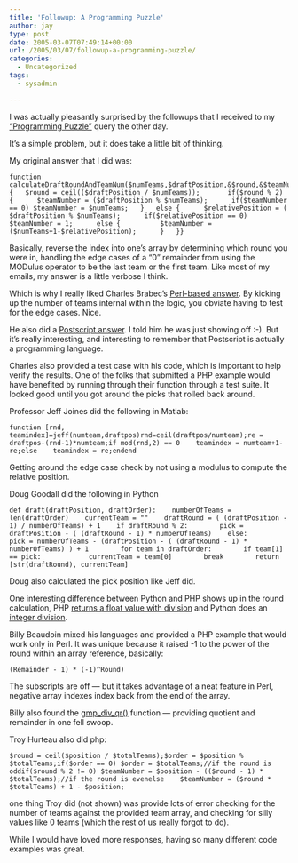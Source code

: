 ```yaml
---
title: 'Followup: A Programming Puzzle'
author: jay
type: post
date: 2005-03-07T07:49:14+00:00
url: /2005/03/07/followup-a-programming-puzzle/
categories:
  - Uncategorized
tags:
  - sysadmin

---
```

I was actually pleasantly surprised by the followups that I received to my [“Programming Puzzle”][1] query the other day.

It’s a simple problem, but it does take a little bit of thinking.

My original answer that I did was:

<div class="highlighter-rouge">
  <pre class="highlight"><code>function calculateDraftRoundAndTeamNum($numTeams,$draftPosition,&$round,&$teamNumber) {   $round = ceil(($draftPosition / $numTeams));       if($round % 2) {      $teamNumber = ($draftPosition % $numTeams);      if($teamNumber == 0) $teamNumber = $numTeams;   }   else {      $relativePosition = ( $draftPosition % $numTeams);      if($relativePosition == 0) $teamNumber = 1;      else {          $teamNumber = ($numTeams+1-$relativePosition);      }   }}</code></pre>
</div>

Basically, reverse the index into one’s array by determining which round you were in, handling the edge cases of a “0” remainder from using the MODulus operator to be the last team or the first team. Like most of my emails, my answer is a little verbose I think.

Which is why I really liked Charles Brabec’s [Perl-based answer][2]. By kicking up the number of teams internal within the logic, you obviate having to test for the edge cases. Nice.

He also did a [Postscript answer][3]. I told him he was just showing off :-). But it’s really interesting, and interesting to remember that Postscript is actually a programming language.

Charles also provided a test case with his code, which is important to help verify the results. One of the folks that submitted a PHP example would have benefited by running through their function through a test suite. It looked good until you got around the picks that rolled back around.

Professor Jeff Joines did the following in Matlab:

<div class="highlighter-rouge">
  <pre class="highlight"><code>function [rnd, teamindex]=jeff(numteam,draftpos)rnd=ceil(draftpos/numteam);re = draftpos-(rnd-1)*numteam;if mod(rnd,2) == 0    teamindex = numteam+1-re;else    teamindex = re;endend</code></pre>
</div>

Getting around the edge case check by not using a modulus to compute the relative position.

Doug Goodall did the following in Python

<div class="highlighter-rouge">
  <pre class="highlight"><code>def draft(draftPosition, draftOrder):    numberOfTeams = len(draftOrder)    currentTeam = ""    draftRound = ( (draftPosition - 1) / numberOfTeams) + 1    if draftRound % 2:        pick = draftPosition - ( (draftRound - 1) * numberOfTeams)    else:        pick = numberOfTeams - (draftPosition - ( (draftRound - 1) * numberOfTeams) ) + 1        for team in draftOrder:        if team[1] == pick:            currentTeam = team[0]        break        return [str(draftRound), currentTeam]</code></pre>
</div>

Doug also calculated the pick position like Jeff did.

One interesting difference between Python and PHP shows up in the round calculation, PHP [returns a float value with division][4] and Python does an [integer division][5].

Billy Beaudoin mixed his languages and provided a PHP example that would work only in Perl. It was unique because it raised -1 to the power of the round within an array reference, basically:

<div class="highlighter-rouge">
  <pre class="highlight"><code>(Remainder - 1) * (-1)^Round)</code></pre>
</div>

The subscripts are off — but it takes advantage of a neat feature in Perl, negative array indexes index back from the end of the array.

Billy also found the [gmp\_div\_qr()][6] function — providing quotient and remainder in one fell swoop.

Troy Hurteau also did php:

<div class="highlighter-rouge">
  <pre class="highlight"><code>$round = ceil($position / $totalTeams);$order = $position % $totalTeams;if($order == 0) $order = $totalTeams;//if the round is oddif($round % 2 != 0) $teamNumber = $position - (($round - 1) * $totalTeams);//if the round is evenelse    $teamNumber = ($round * $totalTeams) + 1 - $position;</code></pre>
</div>

one thing Troy did (not shown) was provide lots of error checking for the number of teams against the provided team array, and checking for silly values like 0 teams (which the rest of us really forgot to do).

While I would have loved more responses, having so many different code examples was great.

 [1]: //people.engr.ncsu.edu/jayoung/site/pages/-fdbc6630071891aca1f4f7e3127d9963"
 [2]: //people.engr.ncsu.edu/jayoung/site/viewcomment/34280b263367a46550fc210abeec12c9"
 [3]: //people.engr.ncsu.edu/jayoung/site/viewcomment/7958c201e7bba2d43079c1a2a9a93a4a"
 [4]: //us4.php.net/manual/en/language.operators.arithmetic.php"
 [5]: Python_Operators#Division_and_Type_Conversion"
 [6]: //us4.php.net/manual/en/function.gmp-div-qr.php"